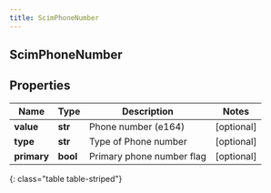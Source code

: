 ```yaml
---
title: ScimPhoneNumber
---
```

## ScimPhoneNumber

## Properties

|Name | Type | Description | Notes|
|------------ | ------------- | ------------- | -------------|
| **value** | **str** | Phone number (e164) | [optional] |
| **type** | **str** | Type of Phone number | [optional] |
| **primary** | **bool** | Primary phone number flag | [optional] |
{: class="table table-striped"}


